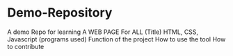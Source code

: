 # Demo-Repository
A demo Repo for learning 
A WEB PAGE For ALL (Title)
HTML, CSS, Javascript (programs used)
Function of the project 
How to use the tool 
How to contribute 
